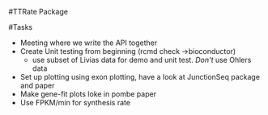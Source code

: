 #TTRate Package

#Tasks
- Meeting where we write the API together
- Create Unit testing from beginning (rcmd check ->bioconductor)
    - use subset of Livias data for demo and unit test. *Don't* use Ohlers data
- Set up plotting using exon plotting, have a look at JunctionSeq package and paper
- Make gene-fit plots loke in pombe paper
- Use FPKM/min for synthesis rate
    